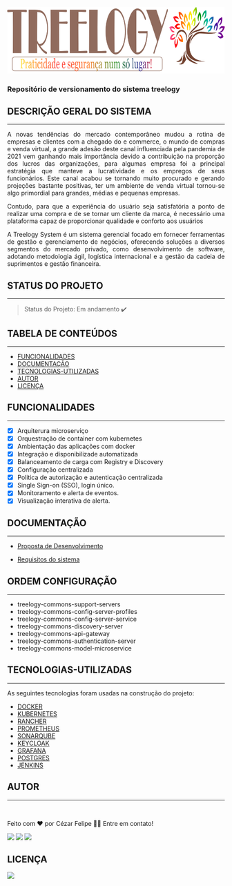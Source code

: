 

<img src="./profile/assets/icone-treelogy-v2.png">

<h3 align="justify">Repositório de versionamento do sistema treelogy</h3>

## DESCRIÇÃO GERAL DO SISTEMA
---

<p align="justify"> A novas tendências do mercado contemporâneo mudou a rotina de empresas e clientes com a chegado do e commerce, o mundo de compras e venda virtual, a grande adesão deste canal influenciada pela pandemia de 2021 vem ganhando mais importância devido a contribuição
na proporção dos lucros das organizações, para algumas empresa foi a principal estratégia
que manteve a lucratividade e os empregos de seus funcionários.
Este canal acabou se tornando muito procurado e gerando projeções bastante positivas, ter um
ambiente de venda virtual tornou-se algo primordial para grandes, médias e pequenas empresas.
</p>

<p align="justify">Contudo, para que a experiência do usuário seja satisfatória a ponto de realizar uma compra e de se tornar um cliente da marca, é necessário uma plataforma capaz de proporcionar
qualidade e conforto aos usuários</p>

<p align="justify">A Treelogy System é um sistema gerencial focado em fornecer ferramentas de gestão e
gerenciamento de negócios, oferecendo soluções a diversos segmentos do mercado privado,
como desenvolvimento de software, adotando metodologia ágil, logística internacional e a
gestão da cadeia de suprimentos e gestão financeira.</p>

## STATUS DO PROJETO
---

> Status do Projeto: Em andamento :heavy_check_mark:

## TABELA DE CONTEÚDOS
---

 <!--ts-->
   * [FUNCIONALIDADES](#FUNCIONALIDADES)
   * [DOCUMENTAÇÃO](#DOCUMENTAÇÃO)
   * [TECNOLOGIAS-UTILIZADAS](#TECNOLOGIAS-UTILIZADAS)
   * [AUTOR](#AUTOR)
   * [LICENÇA](#LICENÇA)
<!--te-->
 

## FUNCIONALIDADES
---
- [X] Arquiterura microserviço
- [X] Orquestração de container com kubernetes
- [X] Ambientação das aplicações com docker
- [X] Integração e disponibilizade automatizada
- [X] Balanceamento de carga com Registry e Discovery 
- [X] Configuração centralizada
- [X] Politica de autorização e autenticação centralizada
- [X] Single Sign-on (SSO), login único.
- [X] Monitoramento e alerta de eventos.
- [X] Visualização interativa de alerta.

## DOCUMENTAÇÃO
---

- [Proposta de Desenvolvimento](./profile/assets/proposta%20desenvolvimento%20software%20-%20Treelogy.pdf)

- [Requisitos do sistema](./profile/assets/Documento%20de%20requisitos%20-%20treelogy%20system.pdf)


## ORDEM CONFIGURAÇÃO
---

- treelogy-commons-support-servers
- treelogy-commons-config-server-profiles
- treelogy-commons-config-server-service
- treelogy-commons-discovery-server
- treelogy-commons-api-gateway
- treelogy-commons-authentication-server
- treelogy-commons-model-microservice

## TECNOLOGIAS-UTILIZADAS
---

As seguintes tecnologias foram usadas na construção do projeto:

- [DOCKER](https://docs.docker.com/desktop/windows/install/)
- [KUBERNETES](https://kubernetes.io/pt-br/)
- [RANCHER](https://rancher.com/)
- [PROMETHEUS](https://prometheus.io/)
- [SONARQUBE](https://docs.sonarqube.org/latest/)
- [KEYCLOAK](https://www.keycloak.org/documentation)
- [GRAFANA](https://grafana.com/docs/grafana/latest/)
- [POSTGRES](https://www.postgresql.org/docs/)
- [JENKINS](https://www.jenkins.io/doc/)

## **AUTOR**
---

<img style="border-radius: 50%;" src="https://avatars.githubusercontent.com/u/29206101?v=4" width="100px;" alt=""/>

Feito com ❤️ por Cézar Felipe 👋🏽 Entre em contato!

 <a href="https://www.instagram.com/cezar_felpis/" target="_blank"><img src="https://img.shields.io/badge/-Instagram-%23E4405F?style=for-the-badge&logo=instagram&logoColor=white" target="_blank"></a>
  <a href = "mailto:cezarfelipe2008@outlook.com"><img src="https://img.shields.io/badge/-Gmail-%23333?style=for-the-badge&logo=gmail&logoColor=white" target="_blank"></a>
  <a href="https://www.linkedin.com/in/cezarfelipedasilva/" target="_blank"><img src="https://img.shields.io/badge/-LinkedIn-%230077B5?style=for-the-badge&logo=linkedin&logoColor=white" target="_blank"></a> 
    
## LICENÇA
<a href="https://github.com/CezarFelipe/micro-service-springcloud/blob/main/LICENSE" target="_blank"><img src="https://img.shields.io/badge/license-MIT-green" target="_blank"></a>

